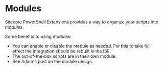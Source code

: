 # Modules

Sitecore PowerShell Extensions provides a way to organize your scripts into *modules*. 

Some benefits to using modules:
* You can enable or disable the module as needed. For this to take full affect the integration should be rebuilt in the ISE.
* The out-of-the-box scripts are in their own module.
* See Adam's post on the module design.

[1]: http://blog.najmanowicz.com/2014/11/01/sitecore-powershell-extensions-3-0-modules-proposal/
